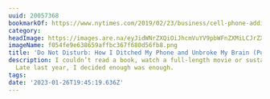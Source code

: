 ```yaml
---
uuid: 20057368
bookmarkOf: https://www.nytimes.com/2019/02/23/business/cell-phone-addiction.html
category:
headImage: https://images.are.na/eyJidWNrZXQiOiJhcmVuYV9pbWFnZXMiLCJrZXkiOiIyMDA1NzM2OC9vcmlnaW5hbF9mMDU0ZmU5ZTYzODY1OWFmZmJjMzY3ZjY4MGQ1NmZiOC5wbmciLCJlZGl0cyI6eyJyZXNpemUiOnsid2lkdGgiOjEyMDAsImhlaWdodCI6MTIwMCwiZml0IjoiaW5zaWRlIiwid2l0aG91dEVubGFyZ2VtZW50Ijp0cnVlfSwid2VicCI6eyJxdWFsaXR5Ijo5MH0sImpwZWciOnsicXVhbGl0eSI6OTB9LCJyb3RhdGUiOm51bGx9fQ==?bc=0
imageName: f054fe9e638659affbc367f680d56fb8.png
title: 'Do Not Disturb: How I Ditched My Phone and Unbroke My Brain (Published 2019)'
description: I couldn’t read a book, watch a full-length movie or sustain a long conversation.
  Late last year, I decided enough was enough.
tags:
date: '2023-01-26T19:45:19.636Z'
---
```

